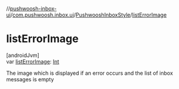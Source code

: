//[pushwoosh-inbox-ui](../../../index.md)/[com.pushwoosh.inbox.ui](../index.md)/[PushwooshInboxStyle](index.md)/[listErrorImage](list-error-image.md)

# listErrorImage

[androidJvm]\
var [listErrorImage](list-error-image.md): [Int](https://kotlinlang.org/api/latest/jvm/stdlib/kotlin-stdlib/kotlin/-int/index.html)

The image which is displayed if an error occurs and the list of inbox messages is empty
